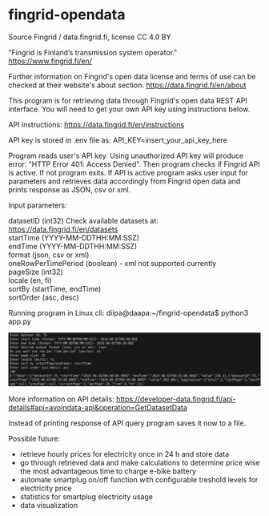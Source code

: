 # fingrid-opendata

Source Fingrid / data.fingrid.fi, license CC 4.0 BY

"Fingrid is Finland’s transmission system operator." https://www.fingrid.fi/en/

Further information on Fingrid's open data license and terms of use can be checked at their website's about section. https://data.fingrid.fi/en/about

This program is for retrieving data through Fingrid's open data REST API interface.
You will need to get your own API key using instructions below.

API instructions: https://data.fingrid.fi/en/instructions

API key is stored in .env file as: API_KEY=insert_your_api_key_here

Program reads user's API key. Using unauthorized API key will produce error: "HTTP Error 401: Access Denied".
Then program checks if Fingrid API is active. If not program exits.
If API is active program asks user input for parameters and retrieves data accordingly 
from Fingrid open data and prints response as JSON, csv or xml.

Input parameters:

datasetID (int32) Check available datasets at: https://data.fingrid.fi/en/datasets  
startTime (YYYY-MM-DDTHH:MM:SSZ)  
endTime (YYYY-MM-DDTHH:MM:SSZ)  
format (json, csv or xml)  
oneRowPerTimePeriod (boolean) - xml not supported currently  
pageSize (int32)  
locale (en, fi)  
sortBy (startTime, endTime)  
sortOrder (asc, desc)

Running program in Linux cli: diipa@daapa:~/fingrid-opendata$ python3 app.py

![run app](run-app.png?raw=true "Running app (python3 app.py)")

More information on API details: https://developer-data.fingrid.fi/api-details#api=avoindata-api&operation=GetDatasetData

Instead of printing response of API query program saves it now to a file.

Possible future:

- retrieve hourly prices for electricity once in 24 h and store data
- go through retrieved data and make calculations to determine price wise
  the most advantageous time to charge e-bike battery
- automate smartplug on/off function with configurable treshold levels for electricity price
- statistics for smartplug electricity usage
- data visualization

